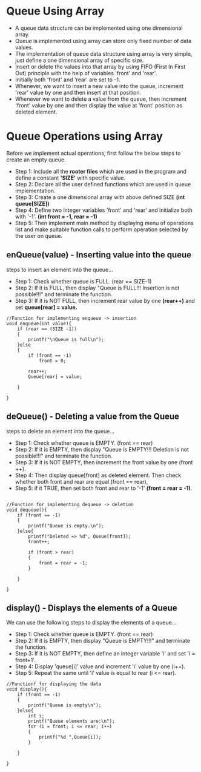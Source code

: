 # Queue Using Array
+ A queue data structure can be implemented using one dimensional array.
+ Queue is implemented using array can store only fixed number of data values.
+ The implementation of queue data structure using array is very simple, just define a one dimensional array of specific
size.
+ Insert or delete the values into that array by using FIFO (First In First Out) principle with the help of variables 'front' and 'rear'.
+ Initially both 'front' and 'rear' are set to -1.
+ Whenever, we want to insert a new value into the queue, increment 'rear' value by one
and then insert at that position.
+ Whenever we want to delete a value from the queue, then increment 'front' value by one and then display the value at 'front' position as deleted
element.


# Queue Operations using Array

Before we implement actual operations, first follow the below steps to create an empty queue.
+ Step 1: Include all the __rooter files__ which are used in the program and define a
constant __'SIZE'__ with specific value.
+ Step 2: Declare all the user defined functions which are used in queue implementation.
+ Step 3: Create a one dimensional array with above defined SIZE __(int queue[SIZE])__
+ Step 4: Define two integer variables 'front' and 'rear' and initialize both with '-1'.
__(int front = -1, rear = -1)__
+ Step 5: Then implement main method by displaying menu of operations list and make
suitable function calls to perform operation selected by the user on queue.


## enQueue(value) - Inserting value into the queue

steps to insert an element into the queue...
+ Step 1: Check whether queue is FULL. (rear == SIZE-1)
+ Step 2: If it is FULL, then display "Queue is FULL!!! Insertion is not possible!!!" and terminate the function.
+ Step 3: If it is NOT FULL, then increment rear value by one __(rear++)__ and set __queue[rear] = value.__

``` 
//Function for implementing enqueue -> insertion
void enqueue(int value){
    if (rear == (SIZE -1))
    {
        printf("\nQueue is full\n");
    }else
    {   
        if (front == -1)
            front = 0;
        
        rear++;
        Queue[rear] = value;

    }
    
}

```

## deQueue() - Deleting a value from the Queue

steps to delete an element into the queue...
+ Step 1: Check whether queue is EMPTY. (front == rear)
+ Step 2: If it is EMPTY, then display "Queue is EMPTY!!! Deletion is not
possible!!!" and terminate the function.
+ Step 3: If it is NOT EMPTY, then increment the front value by one (front ++).
+ Step 4: Then display queue[front] as deleted element. Then check whether
both front and rear are equal (front == rear),
+ Step 5:  if it TRUE, then set both front and rear to '-1' __(front = rear = -1)__.

```

//Function for implementing dequeue -> deletion
void dequeue(){
    if (front == -1)
    {
        printf("Queue is empty.\n");
    }else{
        printf("Deleted => %d", Queue[front]);
        front++;

        if (front > rear)
        {
            front = rear = -1;
        }
        
    }
    
}

```

## display() - Displays the elements of a Queue
We can use the following steps to display the elements of a queue...
+ Step 1: Check whether queue is EMPTY. (front == rear)
+ Step 2: If it is EMPTY, then display "Queue is EMPTY!!!" and terminate the
function.
+ Step 3: If it is NOT EMPTY, then define an integer variable 'i' and set 'i = front+1'.
+ Step 4: Display 'queue[i]' value and increment 'i' value by one (i++). 
+ Step 5: Repeat the same until 'i' value is equal to rear (i <= rear).

```
//Functionf for displaying the data
void display(){
    if (front == -1)
    {
        printf("Queue is empty\n");
    }else{
        int i;
        printf("Queue elements are:\n");
        for (i = front; i <= rear; i++)
        {
            printf("%d ",Queue[i]);
        }
        
    }
    
}
```
